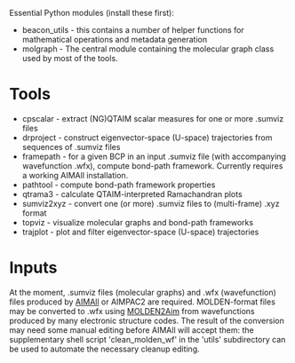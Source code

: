 Essential Python modules (install these first):

* beacon_utils - this contains a number of helper functions for mathematical operations and metadata generation
* molgraph - The central module containing the molecular graph class used by most of the tools.

Tools
=====
*	cpscalar   - extract (NG)QTAIM scalar measures for one or more .sumviz files
*	drproject  - construct eigenvector-space (U-space) trajectories from sequences of .sumviz files
*	framepath  - for a given BCP in an input .sumviz file (with accompanying wavefunction .wfx), compute bond-path framework. Currently requires a working AIMAll installation.
*	pathtool   - compute bond-path framework properties
*	qtrama3    - calculate QTAIM-interpreted Ramachandran plots
*	sumviz2xyz 	- convert one (or more) .sumviz files to (multi-frame) .xyz format
*	topviz 	   - visualize molecular graphs and bond-path frameworks
*	trajplot  - plot and filter eigenvector-space (U-space) trajectories

Inputs
======
At the moment, .sumviz files (molecular graphs) and .wfx (wavefunction) files produced by [AIMAll](https://aim.tkgristmill.com) or AIMPAC2 are required. MOLDEN-format files may be converted to .wfx using [MOLDEN2Aim](https://github.com/zorkzou/Molden2AIM) from wavefunctions produced by many electronic structure codes. The result of the conversion may need some manual editing before AIMAll will accept them: the supplementary shell script 'clean_molden_wf' in the 'utils' subdirectory can be used to automate the necessary cleanup editing.
